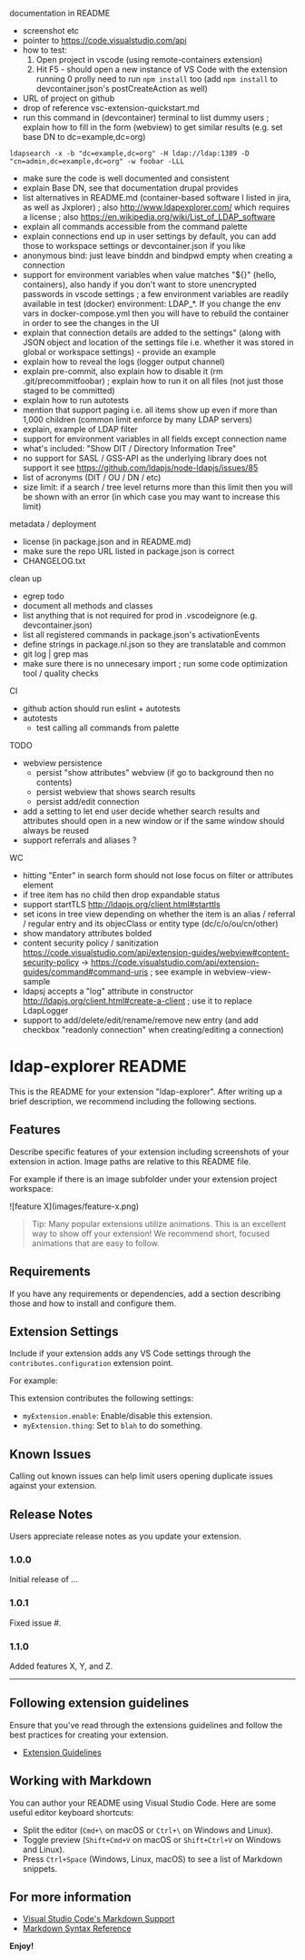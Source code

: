 documentation in README
- screenshot etc
- pointer to https://code.visualstudio.com/api
- how to test:
  1. Open project in vscode (using remote-containers extension)
  2. Hit F5 - should open a new instance of VS Code with the extension running
  0 prolly need to run `npm install` too (add `npm install` to devcontainer.json's postCreateAction as well)
- URL of project on github
- drop of reference vsc-extension-quickstart.md
- run this command in (devcontainer) terminal to list dummy users ; explain how to fill in the form (webview) to get similar results (e.g. set base DN to dc=example,dc=org)
```
ldapsearch -x -b "dc=example,dc=org" -H ldap://ldap:1389 -D "cn=admin,dc=example,dc=org" -w foobar -LLL
```
- make sure the code is well documented and consistent
- explain Base DN, see that documentation drupal provides
- list alternatives in README.md (container-based software I listed in jira, as well as Jxplorer) ; also http://www.ldapexplorer.com/ which requires a license ; also https://en.wikipedia.org/wiki/List_of_LDAP_software
- explain all commands accessible from the command palette
- explain connections end up in user settings by default, you can add those to workspace settings or devcontainer.json if you like
- anonymous bind: just leave binddn and bindpwd empty when creating a connection
- support for environment variables when value matches "${}" (hello, containers), also handy if you don't want to store unencrypted passwords in vscode settings ; a few environment variables are readily available in test (docker) environment: LDAP_*. If you change the env vars in docker-compose.yml then you will have to rebuild the container in order to see the changes in the UI
- explain that connection details are added to the settings" (along with JSON object and location of the settings file i.e. whether it was stored in global or workspace settings) - provide an example
- explain how to reveal the logs (logger output channel)
- explain pre-commit, also explain how to disable it (rm .git/precommitfoobar) ; explain how to run it on all files (not just those staged to be committed)
- explain how to run autotests
- mention that support paging i.e. all items show up even if more than 1,000 children (common limit enforce by many LDAP servers)
- explain, example of LDAP filter
- support for environment variables in all fields except connection name
- what's included: "Show DIT / Directory Information Tree"
- no support for SASL / GSS-API as the underlying library does not support it see https://github.com/ldapjs/node-ldapjs/issues/85
- list of acronyms (DIT / OU / DN / etc)
- size limit: if a search / tree level returns more than this limit then you will be shown with an error (in which case you may want to increase this limit)

metadata / deployment
- license (in package.json and in README.md)
- make sure the repo URL listed in package.json is correct
- CHANGELOG.txt

clean up
- egrep todo
- document all methods and classes
- list anything that is not required for prod in .vscodeignore (e.g. devcontainer.json)
- list all registered commands in package.json's activationEvents
- define strings in package.nl.json so they are translatable and common
- git log | grep mas
- make sure there is no unnecesary import ; run some code optimization tool / quality checks

CI
- github action should run eslint + autotests
- autotests
  - test calling all commands from palette

TODO
- webview persistence
  - persist "show attributes" webview (if go to background then no contents)
  - persist webview that shows search results
  - persist add/edit connection
- add a setting to let end user decide whether search results and attributes should open in a new window or if the same window should always be reused
- support referrals and aliases ?

WC
- hitting "Enter" in search form should not lose focus on filter or attributes element
- if tree item has no child then drop expandable status
- support startTLS http://ldapjs.org/client.html#starttls
- set icons in tree view depending on whether the item is an alias / referral / regular entry and its objecClass or entity type (dc/c/o/ou/cn/other)
- show mandatory attributes bolded
- content security policy / sanitization https://code.visualstudio.com/api/extension-guides/webview#content-security-policy -> https://code.visualstudio.com/api/extension-guides/command#command-uris ; see example in webview-view-sample
- ldapsj accepts a "log" attribute in constructor http://ldapjs.org/client.html#create-a-client ; use it to replace LdapLogger
- support to add/delete/edit/rename/remove new entry (and add checkbox "readonly connection" when creating/editing a connection)

# ldap-explorer README

This is the README for your extension "ldap-explorer". After writing up a brief description, we recommend including the following sections.

## Features

Describe specific features of your extension including screenshots of your extension in action. Image paths are relative to this README file.

For example if there is an image subfolder under your extension project workspace:

\!\[feature X\]\(images/feature-x.png\)

> Tip: Many popular extensions utilize animations. This is an excellent way to show off your extension! We recommend short, focused animations that are easy to follow.

## Requirements

If you have any requirements or dependencies, add a section describing those and how to install and configure them.

## Extension Settings

Include if your extension adds any VS Code settings through the `contributes.configuration` extension point.

For example:

This extension contributes the following settings:

* `myExtension.enable`: Enable/disable this extension.
* `myExtension.thing`: Set to `blah` to do something.

## Known Issues

Calling out known issues can help limit users opening duplicate issues against your extension.

## Release Notes

Users appreciate release notes as you update your extension.

### 1.0.0

Initial release of ...

### 1.0.1

Fixed issue #.

### 1.1.0

Added features X, Y, and Z.

---

## Following extension guidelines

Ensure that you've read through the extensions guidelines and follow the best practices for creating your extension.

* [Extension Guidelines](https://code.visualstudio.com/api/references/extension-guidelines)

## Working with Markdown

You can author your README using Visual Studio Code. Here are some useful editor keyboard shortcuts:

* Split the editor (`Cmd+\` on macOS or `Ctrl+\` on Windows and Linux).
* Toggle preview (`Shift+Cmd+V` on macOS or `Shift+Ctrl+V` on Windows and Linux).
* Press `Ctrl+Space` (Windows, Linux, macOS) to see a list of Markdown snippets.

## For more information

* [Visual Studio Code's Markdown Support](http://code.visualstudio.com/docs/languages/markdown)
* [Markdown Syntax Reference](https://help.github.com/articles/markdown-basics/)

**Enjoy!**
